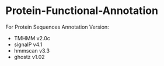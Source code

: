 # Protein-Functional-Annotation
For Protein Sequences Annotation 
Version:
- TMHMM v2.0c
- signalP v4.1
- hmmscan v3.3
- ghostz v1.02
